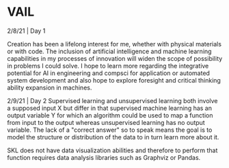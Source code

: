 # VAIL

2/8/21 | Day 1

Creation has been a lifelong interest for me, whether with physical materials or with code. The inclusion of artificial intelligence and machine learning capabilities in my processes of innovation will widen the scope of possibility in problems I could solve. I hope to learn more regarding the integrative potential for AI in engineering and compsci for application or automated system development and also hope to explore foresight and critical thinking ability expansion in machines. 

2/9/21 | Day 2 
Supervised learning and unsupervised learning both involve a supposed input X but differ in that supervised machine learning has an output variable Y for which an algorithm could be used to map a function from input to the output whereas unsupervised learning has no output variable. The lack of a "correct answer" so to speak means the goal is to model the structure or distribution of the data to in turn learn more about it. 

SKL does not have data visualization abilities and therefore to perform that function requires data analysis libraries such as Graphviz or Pandas. 
